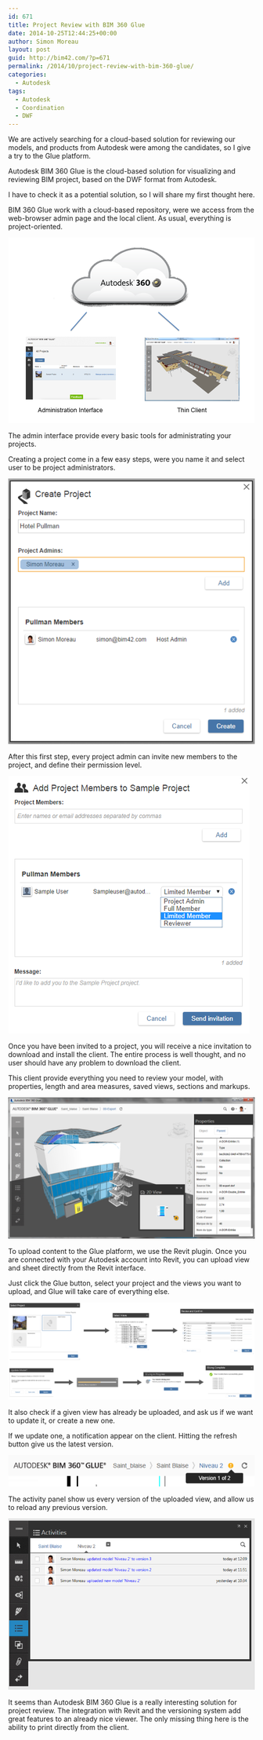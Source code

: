 ```yaml
---
id: 671
title: Project Review with BIM 360 Glue
date: 2014-10-25T12:44:25+00:00
author: Simon Moreau
layout: post
guid: http://bim42.com/?p=671
permalink: /2014/10/project-review-with-bim-360-glue/
categories:
  - Autodesk
tags:
  - Autodesk
  - Coordination
  - DWF
---
```

We are actively searching for a cloud-based solution for reviewing our models, and products from Autodesk were among the candidates, so I give a try to the Glue platform.

Autodesk BIM 360 Glue is the cloud-based solution for visualizing and reviewing BIM project, based on the DWF format from Autodesk.

I have to check it as a potential solution, so I will share my first thought here.

BIM 360 Glue work with a cloud-based repository, were we access from the web-browser admin page and the local client. As usual, everything is project-oriented.

![GLUE](/assets/2014/10/GLUE.png)

The admin interface provide every basic tools for administrating your projects.

Creating a project come in a few easy steps, were you name it and select user to be project administrators.

![ScreenClip2](/assets/2014/10/ScreenClip2.png)

After this first step, every project admin can invite new members to the project, and define their permission level.

![ScreenClip-23](/assets/2014/10/ScreenClip-23.png)

Once you have been invited to a project, you will receive a nice invitation to download and install the client. The entire process is well thought, and no user should have any problem to download the client.

This client provide everything you need to review your model, with properties, length and area measures, saved views, sections and markups.

![ScreenClip-32](/assets/2014/10/ScreenClip-32.png)

To upload content to the Glue platform, we use the Revit plugin. Once you are connected with your Autodesk account into Revit, you can upload view and sheet directly from the Revit interface.

Just click the Glue button, select your project and the views you want to upload, and Glue will take care of everything else.

![01_Process](/assets/2014/10/01_Process.png)

It also check if a given view has already be uploaded, and ask us if we want to update it, or create a new one.

If we update one, a notification appear on the client. Hitting the refresh button give us the latest version.

![ScreenClip-24](/assets/2014/10/ScreenClip-24.png)

The activity panel show us every version of the uploaded view, and allow us to reload any previous version.

![ScreenClip-41](/assets/2014/10/ScreenClip-41.png)

It seems than Autodesk BIM 360 Glue is a really interesting solution for project review. The integration with Revit and the versioning system add great features to an already nice viewer. The only missing thing here is the ability to print directly from the client.